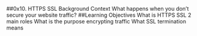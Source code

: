 ##0x10. HTTPS SSL
Background Context
What happens when you don’t secure your website traffic?
##Learning Objectives
What is HTTPS SSL 2 main roles
What is the purpose encrypting traffic
What SSL termination means
